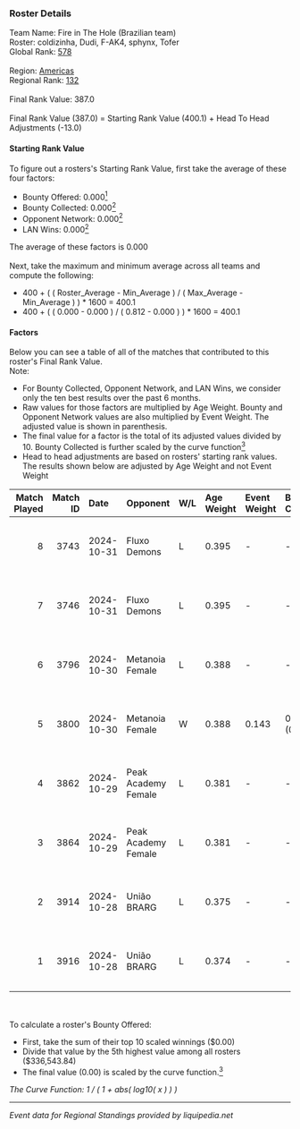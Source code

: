 ### Roster Details<br />
Team Name: Fire in The Hole (Brazilian team)<br />
Roster: coldizinha, Dudi, F-AK4, sphynx, Tofer<br />
Global Rank: [578](../../standings_global_2025_03_01.md)<br />
<br />
Region: [Americas]( ../../standings_americas_2025_03_01.md)<br />
Regional Rank: [132]( ../../standings_americas_2025_03_01.md)<br />
<br />
Final Rank Value:  387.0<br />
<br />
Final Rank Value (387.0) = Starting Rank Value (400.1) + Head To Head Adjustments (-13.0)<br />

#### Starting Rank Value<br />
To figure out a rosters's Starting Rank Value, first take the average of these four factors:<br />
- Bounty Offered: 0.000[<sup>1</sup>](#table2)
- Bounty Collected: 0.000[<sup>2</sup>](#table1)
- Opponent Network: 0.000[<sup>2</sup>](#table1)
- LAN Wins: 0.000[<sup>2</sup>](#table1)

The average of these factors is 0.000<br />
<br />
Next, take the maximum and minimum average across all teams and compute the following:<br />
- 400 + ( ( Roster_Average - Min_Average ) / ( Max_Average - Min_Average ) ) * 1600 = 400.1
- 400 + ( ( 0.000 - 0.000 ) / ( 0.812 - 0.000 ) ) * 1600 = 400.1


#### Factors<br />
Below you can see a table of all of the matches that contributed to this roster's Final Rank Value.<br />
Note:<br />

- For Bounty Collected, Opponent Network, and LAN Wins, we consider only the ten best results over the past 6 months.
- Raw values for those factors are multiplied by Age Weight. Bounty and Opponent Network values are also multiplied by Event Weight. The adjusted value is shown in parenthesis.
- The final value for a factor is the total of its adjusted values divided by 10. Bounty Collected is further scaled by the curve function[<sup>3</sup>](#curveFunction)
- Head to head adjustments are based on rosters' starting rank values. The results shown below are adjusted by Age Weight and not Event Weight
<span id="table1"></span><br />


| Match Played | Match ID | Date       | Opponent            | W/L | Age Weight | Event Weight | Bounty Collected | Opponent Network | LAN Wins  | H2H Adj. | Roster                                 |
| -: | -: | :- | :- | :- | :- | :- | :- | :- | :- | -: | :- |
|            8 |     3743 | 2024-10-31 | Fluxo Demons        | L   | 0.395      | -            | -                | -                | -         |    -1.21 | coldizinha, Dudi, F-AK4, sphynx, Tofer |
|            7 |     3746 | 2024-10-31 | Fluxo Demons        | L   | 0.395      | -            | -                | -                | -         |    -1.23 | coldizinha, Dudi, F-AK4, sphynx, Tofer |
|            6 |     3796 | 2024-10-30 | Metanoia Female     | L   | 0.388      | -            | -                | -                | -         |    -6.11 | coldizinha, Dudi, F-AK4, sphynx, Tofer |
|            5 |     3800 | 2024-10-30 | Metanoia Female     | W   | 0.388      | 0.143        | 0.000 (0.000)    | 0.020 (0.001)    | 0 (0.000) |     6.24 | coldizinha, Dudi, F-AK4, sphynx, Tofer |
|            4 |     3862 | 2024-10-29 | Peak Academy Female | L   | 0.381      | -            | -                | -                | -         |    -2.72 | coldizinha, Dudi, F-AK4, sphynx, Tofer |
|            3 |     3864 | 2024-10-29 | Peak Academy Female | L   | 0.381      | -            | -                | -                | -         |    -2.78 | coldizinha, Dudi, F-AK4, sphynx, Tofer |
|            2 |     3914 | 2024-10-28 | União BRARG         | L   | 0.375      | -            | -                | -                | -         |    -2.58 | coldizinha, Dudi, F-AK4, sphynx, Tofer |
|            1 |     3916 | 2024-10-28 | União BRARG         | L   | 0.374      | -            | -                | -                | -         |    -2.64 | coldizinha, Dudi, F-AK4, sphynx, Tofer |

<br />
<span id="table2"></span><br />
To calculate a roster's Bounty Offered:<br />

- First, take the sum of their top 10 scaled winnings ($0.00)
- Divide that value by the 5th highest value among all rosters ($336,543.84)
- The final value (0.00) is scaled by the curve function.[<sup>3</sup>](#curveFunction)

<span id="curveFunction"></span>_The Curve Function: 1 / ( 1 + abs( log10( x ) ) )_<br />

---
_Event data for Regional Standings provided by liquipedia.net_<br />
